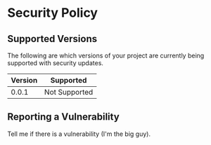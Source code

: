 # Security Policy

## Supported Versions

The following are which versions of your project are
currently being supported with security updates.

| Version | Supported          |
| ------- | ------------------ |
| 0.0.1   | Not Supported      |

## Reporting a Vulnerability

Tell me if there is a vulnerability (I'm the big guy).
